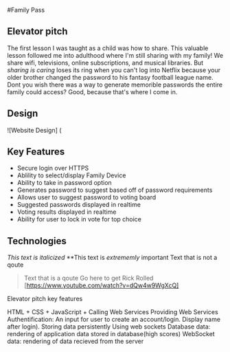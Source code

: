 #Family Pass
## **Elevator pitch**
The first lesson I was taught as a child was how to share. This valuable lesson followed me into adulthood where I'm still sharing with my family! We share wifi, televisions, online subscriptions, and musical libraries. But _sharing is caring_ loses its ring when you can't log into Netflix because your older brother changed the password to his fantasy football league name. Dont you wish there was a way to generate memorible passwords the entire family could access? Good, because that's where I come in.
## **Design**

![Website Design] (

## **Key Features**
- Secure login over HTTPS
- Ablility to select/display Family Device
- Ability to take in password option
- Generates password to suggest based off of password requirements
- Allows user to suggest password to voting board
- Suggested passwords displayed in realtime
- Voting results displayed in realtime
- Ability for user to lock in vote for top choice

## Technologies
_This text is italicized_
**This text is _extrememly_ important
Text that is not a qoute
> Text that is a qoute
Go here to get Rick Rolled [https://www.youtube.com/watch?v=dQw4w9WgXcQ]

Elevator pitch
key features

HTML +
CSS +
JavaScript +
Calling Web Services
Providing Web Services
Authentification: An input for user to create an account/login. Display name after login).
Storing data persistently 
Using web sockets
Database data: rendering of application data stored in database(high scores)
WebSocket data: rendering of data recieved from the server
